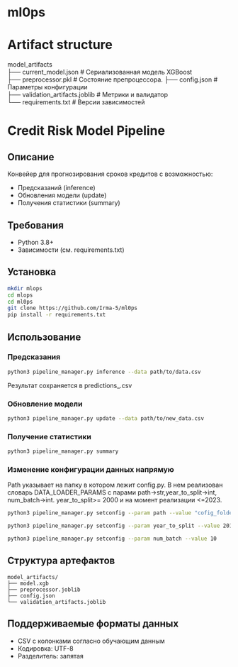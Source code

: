 # ml0ps
# Artifact structure  
model_artifacts  
├── current_model.json           # Сериализованная модель XGBoost  
├── preprocessor.pkl      # Состояние препроцессора. 
├── config.json              # Параметры конфигурации  
├── validation_artifacts.joblib # Метрики и валидатор  
└── requirements.txt         # Версии зависимостей  

# Credit Risk Model Pipeline

## Описание
Конвейер для прогнозирования сроков кредитов с возможностью:
- Предсказаний (inference)
- Обновления модели (update)
- Получения статистики (summary)

## Требования
- Python 3.8+
- Зависимости (см. requirements.txt)

## Установка
```bash
mkdir mlops
cd mlops
cd ml0ps
git clone https://github.com/Irma-5/ml0ps
pip install -r requirements.txt
```

## Использование

### Предсказания
```bash
python3 pipeline_manager.py inference --data path/to/data.csv
```
Результат сохраняется в predictions_<timestamp>.csv

### Обновление модели
```bash
python3 pipeline_manager.py update --data path/to/new_data.csv
```

### Получение статистики
```bash
python3 pipeline_manager.py summary
```
### Изменение конфигурации данных напрямую
Path указывает на папку в котором лежит config.py. В нем реализован словарь DATA_LOADER_PARAMS с парами path->str,year_to_split->int, num_batch->int. year_to_split>= 2000 и на момент реализации <=2023.
```bash
python3 pipeline_manager.py setconfig --param path --value "cofig_folder"
```
```bash
python3 pipeline_manager.py setconfig --param year_to_split --value 2010
```
```bash
python3 pipeline_manager.py setconfig --param num_batch --value 10
```
## Структура артефактов
```
model_artifacts/
├── model.xgb
├── preprocessor.joblib
├── config.json
└── validation_artifacts.joblib
```

## Поддерживаемые форматы данных
- CSV с колонками согласно обучающим данным
- Кодировка: UTF-8
- Разделитель: запятая
